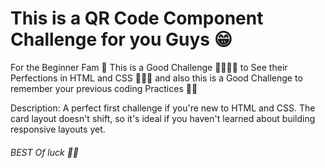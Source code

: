 # This is a QR Code Component Challenge for you Guys 😁

For the Beginner Fam 🐥 This is a Good Challenge 🤜🏻🤛🏻 to See their Perfections in HTML and CSS 👨🏻‍💻 and also this is a Good Challenge to remember your previous coding Practices 👍🏻

Description: A perfect first challenge if you're new to HTML and CSS. The card layout doesn't shift, so it's ideal if you haven't learned about building responsive layouts yet.

###### BEST Of luck 👍🏻
